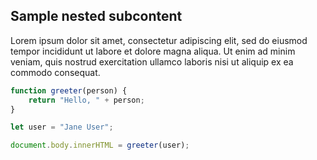 
## Sample nested subcontent

Lorem ipsum dolor sit amet, consectetur adipiscing elit, sed do eiusmod tempor incididunt ut labore et dolore magna aliqua. Ut enim ad minim veniam, quis nostrud exercitation ullamco laboris nisi ut aliquip ex ea commodo consequat.


```typescript
function greeter(person) {
    return "Hello, " + person;
}

let user = "Jane User";

document.body.innerHTML = greeter(user);
```
